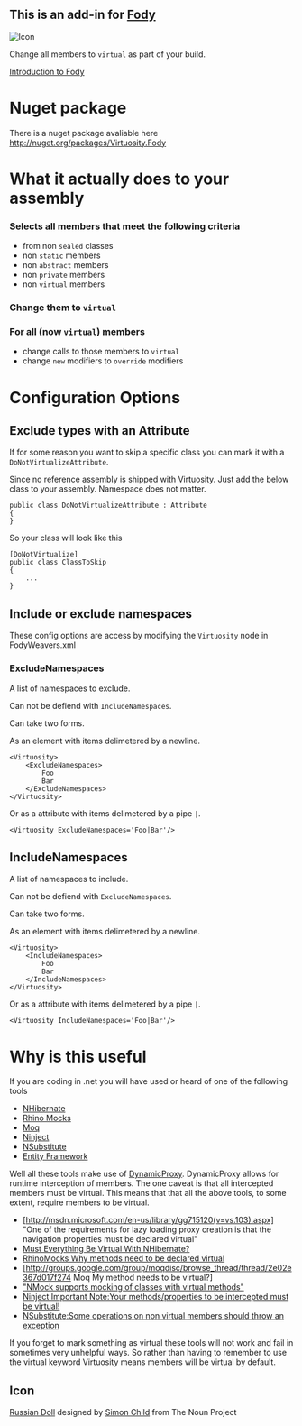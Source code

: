 ## This is an add-in for [Fody](https://github.com/Fody/Fody/) 

![Icon](https://raw.github.com/Fody/Virtuosity/master/Icons/package_icon.png)

Change all members to `virtual` as part of your build.

[Introduction to Fody](http://github.com/Fody/Fody/wiki/SampleUsage)

# Nuget package

There is a nuget package avaliable here http://nuget.org/packages/Virtuosity.Fody 

# What it actually does to your assembly

### Selects all members that meet the following criteria
  * from non `sealed` classes
  * non `static` members
  * non `abstract` members
  * non `private` members
  * non `virtual` members

### Change them to `virtual`
### For all (now `virtual`) members 
  * change calls to those members to `virtual`
  * change `new` modifiers to `override` modifiers

# Configuration Options

## Exclude types with an Attribute

If for some reason you want to skip a specific class you can mark it with a `DoNotVirtualizeAttribute`. 

Since no reference assembly is shipped with Virtuosity. Just add the below class to your assembly. Namespace does not matter.

    public class DoNotVirtualizeAttribute : Attribute
    {
    }

So your class will look like this

    [DoNotVirtualize]
    public class ClassToSkip
    {
        ...
    }

## Include or exclude namespaces
 
These config options are access by modifying the `Virtuosity` node in FodyWeavers.xml 
 
### ExcludeNamespaces

A list of namespaces to exclude.

Can not be defiend with `IncludeNamespaces`.

Can take two forms. 

As an element with items delimetered by a newline.

    <Virtuosity>
        <ExcludeNamespaces>
            Foo
            Bar
        </ExcludeNamespaces>
    </Virtuosity>
    
Or as a attribute with items delimetered by a pipe `|`.

    <Virtuosity ExcludeNamespaces='Foo|Bar'/>
    
        
## IncludeNamespaces

A list of namespaces to include.

Can not be defiend with `ExcludeNamespaces`.

Can take two forms. 

As an element with items delimetered by a newline.

    <Virtuosity>
        <IncludeNamespaces>
            Foo
            Bar
        </IncludeNamespaces>
    </Virtuosity>
    
Or as a attribute with items delimetered by a pipe `|`.

    <Virtuosity IncludeNamespaces='Foo|Bar'/>


# Why is this useful

If you are coding in .net you will have used or heard of one of the following tools

 * [NHibernate](http://community.jboss.org/wiki/NHibernateforNET)
 * [Rhino Mocks](http://hibernatingrhinos.com/oss/rhino-mocks)
 * [Moq](http://code.google.com/p/moq/)
 * [Ninject](http://ninject.org/)
 * [NSubstitute](http://nsubstitute.github.com/)
 * [Entity Framework](http://www.asp.net/entity-framework/)

Well all these tools make use of [DynamicProxy](http://www.castleproject.org/projects/dynamicproxy/). DynamicProxy allows for runtime interception of members. The one caveat is that all intercepted members must be virtual. This means that that all the above tools, to some extent, require members to be virtual.

 * [http://msdn.microsoft.com/en-us/library/gg715120(v=vs.103).aspx] "One of the requirements for lazy loading proxy creation is that the navigation properties must be declared virtual"
 * [Must Everything Be Virtual With NHibernate?](http://davybrion.com/blog/2009/03/must-everything-be-virtual-with-nhibernate/)
 * [RhinoMocks Why methods need to be declared virtual](http://groups.google.com/group/RhinoMocks/browse_thread/thread/a2cb93f1ba8d4735/37d377ddb92cb729?lnk=gst&q=virtual)
 * [http://groups.google.com/group/moqdisc/browse_thread/thread/2e02e367d017f274 Moq My method needs to be virtual?]
 * ["NMock supports mocking of classes with virtual methods"](http://www.nmock.org/nmock1-documentation.html)
 * [Ninject Important Note:Your methods/properties to be intercepted must be virtual!](http://innovatian.com/2010/03/using-ninject-extensions-interception-part-1-the-basics/)
 * [NSubstitute:Some operations on non virtual members should throw an exception](http://groups.google.com/group/nsubstitute/browse_thread/thread/407cb0408ce97bfd)

If you forget to mark something as virtual these tools will not work and fail in sometimes very unhelpful ways. So rather than having to remember to use the virtual keyword Virtuosity means members will be virtual by default.



## Icon

<a href="http://thenounproject.com/noun/russian-doll/#icon-No1964" target="_blank">Russian Doll</a> designed by <a href="http://thenounproject.com/Simon Child" target="_blank">Simon Child</a> from The Noun Project


